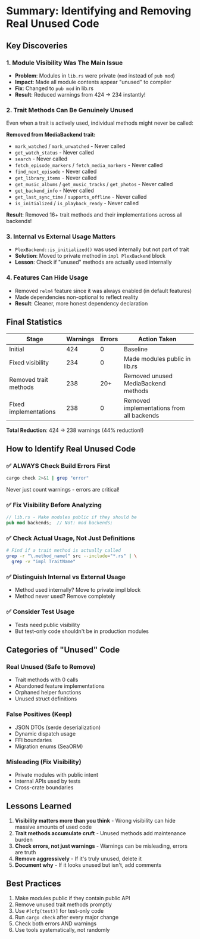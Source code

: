 # Summary: Identifying and Removing Real Unused Code

## Key Discoveries

### 1. Module Visibility Was The Main Issue
- **Problem**: Modules in `lib.rs` were private (`mod` instead of `pub mod`)
- **Impact**: Made all module contents appear "unused" to compiler
- **Fix**: Changed to `pub mod` in lib.rs
- **Result**: Reduced warnings from 424 → 234 instantly!

### 2. Trait Methods Can Be Genuinely Unused
Even when a trait is actively used, individual methods might never be called:

**Removed from MediaBackend trait:**
- `mark_watched` / `mark_unwatched` - Never called
- `get_watch_status` - Never called
- `search` - Never called
- `fetch_episode_markers` / `fetch_media_markers` - Never called
- `find_next_episode` - Never called
- `get_library_items` - Never called
- `get_music_albums` / `get_music_tracks` / `get_photos` - Never called
- `get_backend_info` - Never called
- `get_last_sync_time` / `supports_offline` - Never called
- `is_initialized` / `is_playback_ready` - Never called

**Result**: Removed 16+ trait methods and their implementations across all backends!

### 3. Internal vs External Usage Matters
- `PlexBackend::is_initialized()` was used internally but not part of trait
- **Solution**: Moved to private method in `impl PlexBackend` block
- **Lesson**: Check if "unused" methods are actually used internally

### 4. Features Can Hide Usage
- Removed `relm4` feature since it was always enabled (in default features)
- Made dependencies non-optional to reflect reality
- **Result**: Cleaner, more honest dependency declaration

## Final Statistics

| Stage | Warnings | Errors | Action Taken |
|-------|----------|--------|--------------|
| Initial | 424 | 0 | Baseline |
| Fixed visibility | 234 | 0 | Made modules public in lib.rs |
| Removed trait methods | 238 | 20+ | Removed unused MediaBackend methods |
| Fixed implementations | 238 | 0 | Removed implementations from all backends |

**Total Reduction**: 424 → 238 warnings (44% reduction!)

## How to Identify Real Unused Code

### ✅ ALWAYS Check Build Errors First
```bash
cargo check 2>&1 | grep "error"
```
Never just count warnings - errors are critical!

### ✅ Fix Visibility Before Analyzing
```rust
// lib.rs - Make modules public if they should be
pub mod backends;  // Not: mod backends;
```

### ✅ Check Actual Usage, Not Just Definitions
```bash
# Find if a trait method is actually called
grep -r "\.method_name(" src --include="*.rs" | \
  grep -v "impl TraitName"
```

### ✅ Distinguish Internal vs External Usage
- Method used internally? Move to private impl block
- Method never used? Remove completely

### ✅ Consider Test Usage
- Tests need public visibility
- But test-only code shouldn't be in production modules

## Categories of "Unused" Code

### Real Unused (Safe to Remove)
- Trait methods with 0 calls
- Abandoned feature implementations
- Orphaned helper functions
- Unused struct definitions

### False Positives (Keep)
- JSON DTOs (serde deserialization)
- Dynamic dispatch usage
- FFI boundaries
- Migration enums (SeaORM)

### Misleading (Fix Visibility)
- Private modules with public intent
- Internal APIs used by tests
- Cross-crate boundaries

## Lessons Learned

1. **Visibility matters more than you think** - Wrong visibility can hide massive amounts of used code
2. **Trait methods accumulate cruft** - Unused methods add maintenance burden
3. **Check errors, not just warnings** - Warnings can be misleading, errors are truth
4. **Remove aggressively** - If it's truly unused, delete it
5. **Document why** - If it looks unused but isn't, add comments

## Best Practices

1. Make modules public if they contain public API
2. Remove unused trait methods promptly
3. Use `#[cfg(test)]` for test-only code
4. Run `cargo check` after every major change
5. Check both errors AND warnings
6. Use tools systematically, not randomly